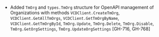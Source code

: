 * Added `TmOrg` and `types.TmOrg` structure for OpenAPI management of Organizations with methods
  `VCDClient.CreateTmOrg`, `VCDClient.GetAllTmOrgs`, `VCDClient.GetTmOrgByName`,
  `VCDClient.GetTmOrgById`, `TmOrg.Update`, `TmOrg.Delete`, `TmOrg.Disable`, `TmOrg.GetOrgSettings`,
  `TmOrg.UpdateOrgSettings` [GH-716, GH-768]
